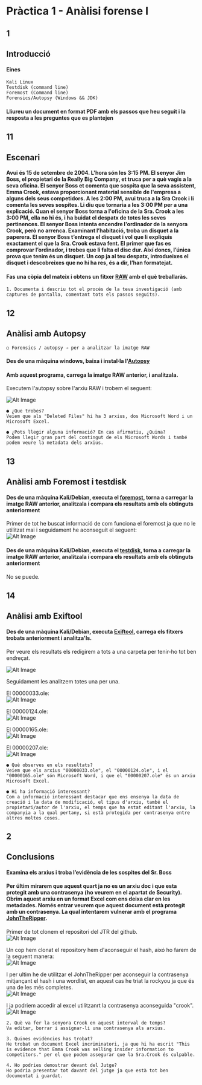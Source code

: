 # Pràctica 1 - Anàlisi forense I

## 1

## Introducció

#### Eines  
```
Kali Linux  
Testdisk (command line)  
Foremost (Command line)  
Forensics/Autopsy (Windows && JDK)  
```

#### Lliureu un document en format PDF amb els passos que heu seguit i la resposta a les preguntes que es plantejen



## 11

## Escenari


#### Avui és 15 de setembre de 2004. L'hora són les 3:15 PM. El senyor Jim Boss, el propietari de la Really Big Company, et truca per a què vagis a la seva oficina. El senyor Boss et comenta que sospita que la seva assistent, Emma Crook, estava proporcionant material sensible de l'empresa a alguns dels seus competidors. A les 2:00 PM, avui truca a la Sra Crook i li comenta les seves sospites. Li diu que tornaria a les 3:00 PM per a una explicació. Quan el senyor Boss torna a l'oficina de la Sra. Crook a les 3:00 PM, ella no hi és, i ha buidat el despatx de totes les seves pertinences. El senyor Boss intenta encendre l'ordinador de la senyora Crook, però no arrenca. Examinant l’habitació, troba un disquet a la paperera. El senyor Boss t’entrega el disquet i vol que li expliquis exactament el que la Sra. Crook estava fent. El primer que fas es comprovar l’ordinador, i trobes que li falta el disc dur. Així doncs, l’única prova que tenim és un disquet. Un cop ja al teu despatx, introdueixes el disquet i descobreixes que no hi ha res, és a dir, l’han formatejat.  

#### Fas una còpia del mateix i obtens un fitxer [RAW](./RAWs/P2.2.001) amb el què treballaràs.  

```1. Documenta i descriu tot el procés de la teva investigació (amb captures de pantalla, comentant tots els passos seguits).```


## 12

## Anàlisi amb Autopsy

```○ Forensics / autopsy → per a analitzar la imatge RAW```

#### Des de una màquina windows, baixa i instal·la l'[Autopsy](https://www.autopsy.com/)
#### Amb aquest programa, carrega la imatge RAW anterior, i analitzala.

Executem l'autopsy sobre l'arxiu RAW i trobem el seguent:  

![Alt Image](./Images/ImagesPractica1/autopsy.png)


```
● ¿Que trobes?  
Veiem que als "Deleted Files" hi ha 3 arxius, dos Microsoft Word i un Microsoft Excel.

● ¿Pots llegir alguna informació? En cas afirmatiu, ¿Quina?  
Podem llegir gran part del contingut de els Microsoft Words i també podem veure la metadata dels arxius.
```


## 13

## Anàlisi amb Foremost i testdisk

#### Des de una màquina Kali/Debian, executa el [foremost](https://www.kali.org/tools/foremost/), torna a carregar la imatge RAW anterior, analitzala i compara els resultats amb els obtinguts anteriorment

Primer de tot he buscat informació de com funciona el foremost ja que no le utilitzat mai i seguidament he aconseguit el seguent:  
![Alt Image](./Images/ImagesPractica1/foremost1.png)



#### Des de una màquina Kali/Debian, executa el [testdisk](https://www.cgsecurity.org/wiki/TestDisk_Download), torna a carregar la imatge RAW anterior, analitzala i compara els resultats amb els obtinguts anteriorment

No se puede.



## 14

## Anàlisi amb Exiftool

#### Des de una màquina Kali/Debian, executa [Exiftool](https://exiftool.org/), carrega els fitxers trobats anteriorment i analitza'ls.

Per veure els resultats els redigirem a tots a una carpeta per tenir-ho tot ben endreçat.

![Alt Image](./Images/ImagesPractica1/exiftool_total.png)

Seguidament les analitzem totes una per una.

El 00000033.ole:  
![Alt Image](./Images/ImagesPractica1/33.png)

El 00000124.ole:  
![Alt Image](./Images/ImagesPractica1/124.png)

El 00000165.ole:  
![Alt Image](./Images/ImagesPractica1/165.png)

El 00000207.ole:  
![Alt Image](./Images/ImagesPractica1/207.png)


```
● Què observes en els resultats?
Veiem que els arxius "00000033.ole", el "00000124.ole", i el "00000165.ole" són Microsoft Word, i que el "00000207.ole" és un arxiu Microsoft Excel.

● Hi ha informació interessant?
Com a informació interessant destacar que ens ensenya la data de creació i la data de modificació, el tipus d'arxiu, també el propietari/autor de l'arxiu, el temps que ha estat editant l'arxiu, la companyia a la qual pertany, si està protegida per contrasenya entre altres moltes coses.
```



## 2

## Conclusions

#### Examina els arxius i troba l’evidència de les sospites del Sr. Boss

#### Per últim mirarem que aquest quart ja no es un arxiu doc i que esta protegit amb una contrasenya (ho veurem en el apartat de Security). Obrim aquest arxiu en un format Excel com ens deixa clar en les metadades. Només entrar veurem que aquest document està protegit amb un contrasenya. La qual intentarem vulnerar amb el programa [JohnTheRipper](https://www.openwall.com/john/). 

Primer de tot clonem el repositori del JTR del github.  
![Alt Image](./Images/ImagesPractica1/gitclone.png)

Un cop hem clonat el repository hem d'aconseguir el hash, aixó ho farem de la seguent manera:  
![Alt Image](./Images/ImagesPractica1/hashJTR.png)

I per ultim he de utilitzar el JohnTheRipper per aconseguir la contrasenya mitjançant el hash i una wordlist, en aquest cas he triat la rockyou ja que és una de les més completes.  
![Alt Image](./Images/ImagesPractica1/passwd.png)

I ja podriem accedir al excel utilitzanrt la contrasenya aconseguida "crook".
![Alt Image](./Images/ImagesPractica1/dinsExcel.png)


```
2. Què va fer la senyora Crook en aquest interval de temps?  
Va editar, borrar i assignar-li una contrasenya als arxius.

3. Quines evidències has trobat?  
He trobat un document Excel incriminatori, ja que hi ha escrit "This is evidence that Emma Crook was selling insider information to competitors." per el que podem assegurar que la Sra.Crook és culpable.

4. Ho podries demostrar devant del Jutge?  
Ho podria presentar tot davant del jutge ja que està tot ben documentat i guardat.
```

